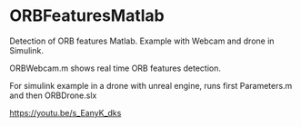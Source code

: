 # ORBFeaturesMatlab
Detection of ORB features Matlab. Example with Webcam and drone in Simulink.

ORBWebcam.m shows real time ORB features detection. 

For simulink example in a drone with unreal engine, runs first Parameters.m and then ORBDrone.slx

https://youtu.be/s_EanyK_dks

